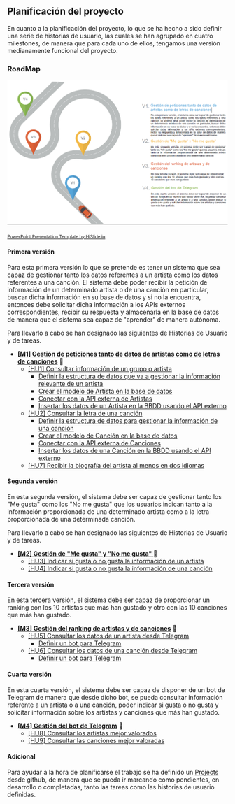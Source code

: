 ## Planificación del proyecto

En cuanto a la planificación del proyecto, lo que se ha hecho a sido definir una serie de historias de usuario, las cuales se han agrupado en cuatro milestones, de manera que para cada uno de ellos, tengamos una versión medianamente funcional del proyecto. 


### RoadMap

![RoadMap](Img/Img_Planificacion/RoadMap.PNG "RadMap")

<font size="1"> [PowerPoint Presentation Template by HiSlide.io](https://www.hislide.io)</font> 

#### Primera versión

Para esta primera versión lo que se pretende es tener un sistema que sea capaz de gestionar tanto los datos referentes a un artista como los datos referentes a una canción. El sistema debe poder recibir la petición de información de un determinado artista o de una canción en particular, buscar dicha información en su base de datos y si no la encuentra, entonces debe solicitar dicha información a los APIs externos correspondientes, recibir su respuesta y almacenarla en la base de datos de manera que el sistema sea capaz de "aprender" de manera autónoma.

Para llevarlo a cabo se han designado las siguientes de Historias de Usuario y de tareas.

* **[[M1] Gestión de peticiones tanto de datos de artistas como de letras de canciones](https://github.com/AngelValera/LyricsHunter/milestone/3)** 🏁
  * [[HU1] Consultar información de un grupo o artista](https://github.com/AngelValera/LyricsHunter/issues/12)
    * [Definir la estructura de datos que va a gestionar la información relevante de un artista ](https://github.com/AngelValera/LyricsHunter/issues/16)
    * [Crear el modelo de Artista en la base de datos](https://github.com/AngelValera/LyricsHunter/issues/15)
    * [Conectar con la API externa de Artistas](https://github.com/AngelValera/LyricsHunter/issues/17)
    * [Insertar los datos de un Artista en la BBDD usando el API externo](https://github.com/AngelValera/LyricsHunter/issues/18)
  * [[HU2] Consultar la letra de una canción](https://github.com/AngelValera/LyricsHunter/issues/13)
    * [Definir la estructura de datos para gestionar la información de una canción](https://github.com/AngelValera/LyricsHunter/issues/19)
    * [Crear el modelo de Canción en la base de datos](https://github.com/AngelValera/LyricsHunter/issues/23)
    * [Conectar con la API externa de Canciones](https://github.com/AngelValera/LyricsHunter/issues/21)
    * [Insertar los datos de una Canción en la BBDD usando el API externo](https://github.com/AngelValera/LyricsHunter/issues/22)
  * [[HU7] Recibir la biografía del artista al menos en dos idiomas](https://github.com/AngelValera/LyricsHunter/issues/29)

#### Segunda versión

En esta segunda versión, el sistema debe ser capaz de gestionar tanto los "Me gusta" como los "No me gusta" que los usuarios indican tanto a la información proporcionada de una determinado artista como a la letra proporcionada de una determinada canción.

Para llevarlo a cabo se han designado las siguientes de Historias de Usuario y de tareas.

* **[[M2] Gestión de "Me gusta" y "No me gusta" ](https://github.com/AngelValera/LyricsHunter/milestone/6)** 🏁
  * [[HU3] Indicar si gusta o no gusta la información de un artista](https://github.com/AngelValera/LyricsHunter/issues/24)
  * [[HU4] Indicar si gusta o no gusta la información de una canción](https://github.com/AngelValera/LyricsHunter/issues/25)

#### Tercera versión

En esta tercera versión, el sistema debe ser capaz de proporcionar un ranking con los 10 artistas que más han gustado y otro con las 10 canciones que más han gustado.

* **[[M3] Gestión del ranking de artistas y de canciones](https://github.com/AngelValera/LyricsHunter/milestone/7)** 🏁
  * [[HU5] Consultar los datos de un artista desde Telegram](https://github.com/AngelValera/LyricsHunter/issues/26)
    * [Definir un bot para Telegram](https://github.com/AngelValera/LyricsHunter/issues/27)
  * [[HU6] Consultar los datos de una canción desde Telegram](https://github.com/AngelValera/LyricsHunter/issues/28)
    * [Definir un bot para Telegram](https://github.com/AngelValera/LyricsHunter/issues/27)

#### Cuarta versión

En esta cuarta versión, el sistema debe ser capaz de disponer de un bot de Telegram de manera que desde dicho bot, se pueda consultar información referente a un artista o a una canción, poder indicar si gusta o no gusta y solicitar información sobre los artistas y canciones que más han gustado.

* **[[M4] Gestión del bot de Telegram](https://github.com/AngelValera/LyricsHunter/milestone/8)** 🏁 
  * [[HU8] Consultar los artistas mejor valorados](https://github.com/AngelValera/LyricsHunter/issues/30)
  * [[HU9] Consultar las canciones mejor valoradas](https://github.com/AngelValera/LyricsHunter/issues/31)

#### Adicional

Para ayudar a la hora de planificarse el trabajo se ha definido un [Projects](https://github.com/AngelValera/LyricsHunter/projects/1) desde github, de manera que se pueda ir marcando como pendientes, en desarrollo o completadas, tanto las tareas como las historias de usuario definidas.

